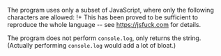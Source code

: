The program uses only a subset of JavaScript, where only the following characters are allowed:
!+[]()
This has been proved to be sufficient to reproduce the whole language -- see https://jsfuck.com for details.

The program does not perform `console.log`, only returns the string. (Actually performing `console.log` would add a lot of bloat.)
